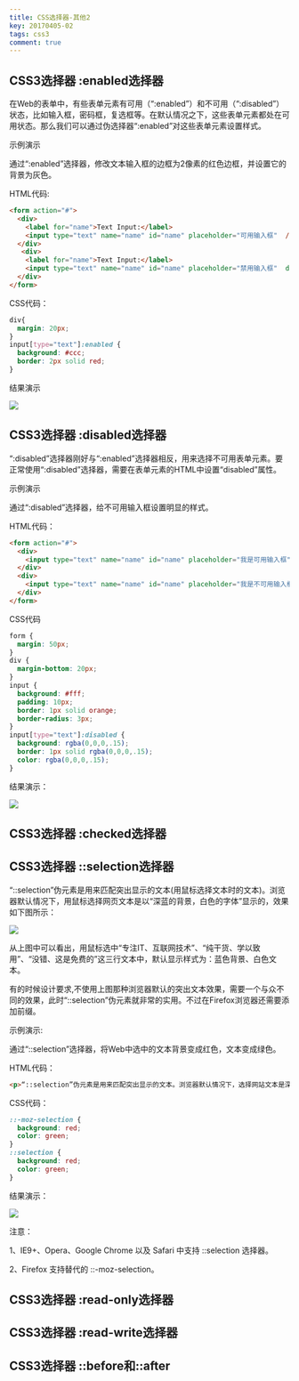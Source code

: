 ```yaml
---
title: CSS选择器-其他2
key: 20170405-02
tags: css3
comment: true
---
```


## CSS3选择器 :enabled选择器

在Web的表单中，有些表单元素有可用（“:enabled”）和不可用（“:disabled”）状态，比如输入框，密码框，复选框等。在默认情况之下，这些表单元素都处在可用状态。那么我们可以通过伪选择器“:enabled”对这些表单元素设置样式。

示例演示

通过“:enabled”选择器，修改文本输入框的边框为2像素的红色边框，并设置它的背景为灰色。

HTML代码:
```html
<form action="#">
  <div>
    <label for="name">Text Input:</label>
    <input type="text" name="name" id="name" placeholder="可用输入框"  />
  </div>
   <div>
    <label for="name">Text Input:</label>
    <input type="text" name="name" id="name" placeholder="禁用输入框"  disabled="disabled" />
  </div>
</form>  
```
CSS代码：
```css
div{
  margin: 20px;
}
input[type="text"]:enabled {
  background: #ccc;
  border: 2px solid red;
}
```
结果演示

![][1]


## CSS3选择器 :disabled选择器

“:disabled”选择器刚好与“:enabled”选择器相反，用来选择不可用表单元素。要正常使用“:disabled”选择器，需要在表单元素的HTML中设置“disabled”属性。

示例演示

通过“:disabled”选择器，给不可用输入框设置明显的样式。

HTML代码：
```html
<form action="#">
  <div>
    <input type="text" name="name" id="name" placeholder="我是可用输入框" />
  </div>
  <div>
    <input type="text" name="name" id="name" placeholder="我是不可用输入框" disabled />
  </div>
</form>  
```
CSS代码
```css
form {
  margin: 50px;
}
div {
  margin-bottom: 20px;
}
input {
  background: #fff;
  padding: 10px;
  border: 1px solid orange;
  border-radius: 3px;
}
input[type="text"]:disabled {
  background: rgba(0,0,0,.15);
  border: 1px solid rgba(0,0,0,.15);
  color: rgba(0,0,0,.15);
}
```
结果演示：

![][2]


## CSS3选择器 :checked选择器

## CSS3选择器 ::selection选择器

“::selection”伪元素是用来匹配突出显示的文本(用鼠标选择文本时的文本)。浏览器默认情况下，用鼠标选择网页文本是以“深蓝的背景，白色的字体”显示的，效果如下图所示：

![][3]

从上图中可以看出，用鼠标选中“专注IT、互联网技术”、“纯干货、学以致用”、“没错、这是免费的”这三行文本中，默认显示样式为：蓝色背景、白色文本。

有的时候设计要求,不使用上图那种浏览器默认的突出文本效果，需要一个与众不同的效果，此时“::selection”伪元素就非常的实用。不过在Firefox浏览器还需要添加前缀。

示例演示:

通过“::selection”选择器，将Web中选中的文本背景变成红色，文本变成绿色。

HTML代码：
```html
<p>“::selection”伪元素是用来匹配突出显示的文本。浏览器默认情况下，选择网站文本是深蓝的背景，白色的字体，</p>
```
CSS代码：
```css
::-moz-selection {
  background: red;
  color: green;
}
::selection {
  background: red;
  color: green;
}
```
结果演示：

![][4]

注意：

1、IE9+、Opera、Google Chrome 以及 Safari 中支持 ::selection 选择器。

2、Firefox 支持替代的 ::-moz-selection。

## CSS3选择器 :read-only选择器

## CSS3选择器 :read-write选择器

## CSS3选择器 ::before和::after


  [1]: http://img.mukewang.com/5335299700015e3403000084.jpg
  [2]: http://img.mukewang.com/53326c450001881402490139.jpg
  [3]: http://img.mukewang.com/533e50910001bff808670219.jpg
  [4]: http://img.mukewang.com/533e52b80001973007260033.jpg